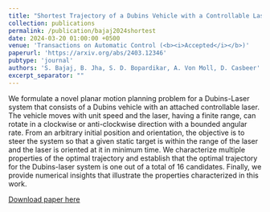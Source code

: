```yaml
---
title: "Shortest Trajectory of a Dubins Vehicle with a Controllable Laser"
collection: publications
permalink: /publication/bajaj2024shortest
date: 2024-03-20 01:00:00 +0500
venue: 'Transactions on Automatic Control (<b><i>Accepted</i></b>)'
paperurl: 'https://arxiv.org/abs/2403.12346'
pubtype: 'journal'
authors: 'S. Bajaj, B. Jha, S. D. Bopardikar, A. Von Moll, D. Casbeer'
excerpt_separator: ""
---
```

We formulate a novel planar motion planning problem for a Dubins-Laser system that consists of a Dubins vehicle with an attached controllable laser. The vehicle moves with unit speed and the laser, having a finite range, can rotate in a clockwise or anti-clockwise direction with a bounded angular rate. From an arbitrary initial position and orientation, the objective is to steer the system so that a given static target is within the range of the laser and the laser is oriented at it in minimum time. We characterize multiple properties of the optimal trajectory and establish that the optimal trajectory for the Dubins-laser system is one out of a total of 16 candidates. Finally, we provide numerical insights that illustrate the properties characterized in this work.

[Download paper here](https://arxiv.org/abs/2403.12346)